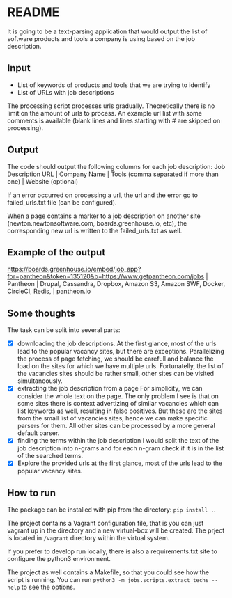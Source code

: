 # README #

It is going to be a text-parsing application that would output the list of software products and tools a company is using
based on the job description.

## Input ##
 * List of keywords of products and tools that we are trying to identify
 * List of URLs with job descriptions

The processing script processes urls gradually. Theoretically there is no limit on the amount of urls to process.
An example url list with some comments is available (blank lines and lines starting with # are skipped on processing).

## Output ##
The code should output the following columns for each job description:
Job Description URL | Company Name | Tools (comma separated if more than one) | Website (optional)

If an error occurred on processing a url, the url and the error go to failed_urls.txt file (can be configured).

When a page contains a marker to a job description on another site (newton.newtonsoftware.com, boards.greenhouse.io, etc), the corresponding new url is written to the failed_urls.txt as well. 


## Example of the output ##
https://boards.greenhouse.io/embed/job_app?for=pantheon&token=135120&b=https://www.getpantheon.com/jobs | Pantheon | Drupal, Cassandra, Dropbox, Amazon S3, Amazon SWF, Docker, CircleCI, Redis,  | pantheon.io

## Some thoughts ##
The task can be split into several parts:
*  [x] downloading the job descriptions.
      At the first glance, most of the urls lead to the popular vacancy sites, but there are exceptions. Parallelizing the process of page fetching, we should be carefull       and balance the load on the sites for which we have multiple urls. Fortunatelly, the list of the vacancies sites should be rather small, other sites can be visited 
      simultaneously.
*  [x] extracting the job description from a page
      For simplicity, we can consider the whole text on the page. The only problem I see is that on some sites there is context advertizing of similar vacancies 
      which can list keywords as well, resulting in false positives. But these are the sites from the small list of vacancies sites, hence we can make specific parsers for      them. All other sites can be processed by a more general default parser.
*  [x] finding the terms within the job description
      I would split the text of the job description into n-grams and for each n-gram check if it is in the list of the searched terms. 
*  [x] Explore the provided urls
    at the first glance, most of the urls lead to the popular vacancy sites.

## How to run ##
The package can be installed with pip from the directory: `pip install .`.

The project contains a Vagrant configuration file, that is you can just vagrant up in the directory and a new virtual-box will be created. The prject is located in `/vagrant` directory within the virtual system.

If you prefer to develop run locally, there is also a requirements.txt site to configure the python3 environment.

The project as well contains a Makefile, so that you could see how the script is running. You can run `python3 -m jobs.scripts.extract_techs --help` to see the options.
